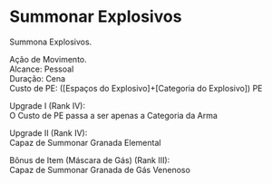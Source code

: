 # Summonar Explosivos

Summona Explosivos.

Ação de Movimento.  
Alcance: Pessoal  
Duração: Cena  
Custo de PE: ([Espaços do Explosivo]+[Categoria do Explosivo]) PE

Upgrade I (Rank IV):  
O Custo de PE passa a ser apenas a Categoria da Arma

Upgrade II (Rank IV):  
Capaz de Summonar Granada Elemental

Bônus de Item (Máscara de Gás) (Rank III):  
Capaz de Summonar Granada de Gás Venenoso
